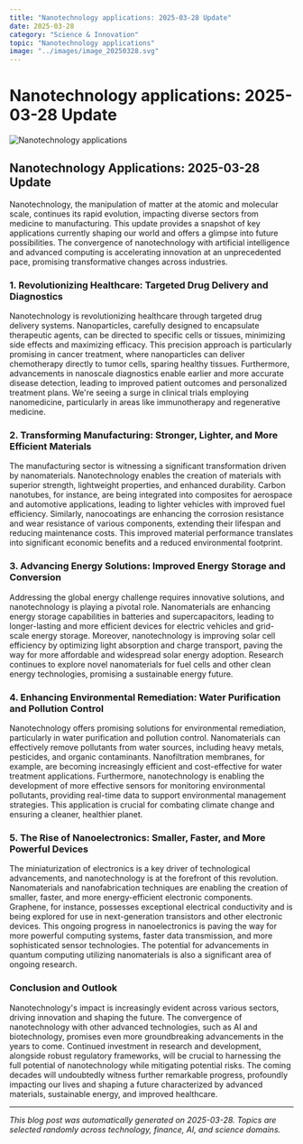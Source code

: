 ```yaml
---
title: "Nanotechnology applications: 2025-03-28 Update"
date: 2025-03-28
category: "Science & Innovation"
topic: "Nanotechnology applications"
image: "../images/image_20250328.svg"
---
```


# Nanotechnology applications: 2025-03-28 Update

![Nanotechnology applications](../images/image_20250328.svg)

## Nanotechnology Applications: 2025-03-28 Update

Nanotechnology, the manipulation of matter at the atomic and molecular scale, continues its rapid evolution, impacting diverse sectors from medicine to manufacturing.  This update provides a snapshot of key applications currently shaping our world and offers a glimpse into future possibilities.  The convergence of nanotechnology with artificial intelligence and advanced computing is accelerating innovation at an unprecedented pace, promising transformative changes across industries.


### 1. Revolutionizing Healthcare: Targeted Drug Delivery and Diagnostics

Nanotechnology is revolutionizing healthcare through targeted drug delivery systems.  Nanoparticles, carefully designed to encapsulate therapeutic agents, can be directed to specific cells or tissues, minimizing side effects and maximizing efficacy.  This precision approach is particularly promising in cancer treatment, where nanoparticles can deliver chemotherapy directly to tumor cells, sparing healthy tissues.  Furthermore, advancements in nanoscale diagnostics enable earlier and more accurate disease detection, leading to improved patient outcomes and personalized treatment plans.  We're seeing a surge in clinical trials employing nanomedicine, particularly in areas like immunotherapy and regenerative medicine.


### 2. Transforming Manufacturing: Stronger, Lighter, and More Efficient Materials

The manufacturing sector is witnessing a significant transformation driven by nanomaterials.  Nanotechnology enables the creation of materials with superior strength, lightweight properties, and enhanced durability.  Carbon nanotubes, for instance, are being integrated into composites for aerospace and automotive applications, leading to lighter vehicles with improved fuel efficiency.  Similarly, nanocoatings are enhancing the corrosion resistance and wear resistance of various components, extending their lifespan and reducing maintenance costs.  This improved material performance translates into significant economic benefits and a reduced environmental footprint.


### 3. Advancing Energy Solutions: Improved Energy Storage and Conversion

Addressing the global energy challenge requires innovative solutions, and nanotechnology is playing a pivotal role.  Nanomaterials are enhancing energy storage capabilities in batteries and supercapacitors, leading to longer-lasting and more efficient devices for electric vehicles and grid-scale energy storage.  Moreover, nanotechnology is improving solar cell efficiency by optimizing light absorption and charge transport, paving the way for more affordable and widespread solar energy adoption.  Research continues to explore novel nanomaterials for fuel cells and other clean energy technologies, promising a sustainable energy future.


### 4. Enhancing Environmental Remediation: Water Purification and Pollution Control

Nanotechnology offers promising solutions for environmental remediation, particularly in water purification and pollution control.  Nanomaterials can effectively remove pollutants from water sources, including heavy metals, pesticides, and organic contaminants.  Nanofiltration membranes, for example, are becoming increasingly efficient and cost-effective for water treatment applications.  Furthermore, nanotechnology is enabling the development of more effective sensors for monitoring environmental pollutants, providing real-time data to support environmental management strategies. This application is crucial for combating climate change and ensuring a cleaner, healthier planet.


### 5.  The Rise of Nanoelectronics: Smaller, Faster, and More Powerful Devices

The miniaturization of electronics is a key driver of technological advancements, and nanotechnology is at the forefront of this revolution.  Nanomaterials and nanofabrication techniques are enabling the creation of smaller, faster, and more energy-efficient electronic components.  Graphene, for instance, possesses exceptional electrical conductivity and is being explored for use in next-generation transistors and other electronic devices.  This ongoing progress in nanoelectronics is paving the way for more powerful computing systems, faster data transmission, and more sophisticated sensor technologies.  The potential for advancements in quantum computing utilizing nanomaterials is also a significant area of ongoing research.


### Conclusion and Outlook

Nanotechnology's impact is increasingly evident across various sectors, driving innovation and shaping the future.  The convergence of nanotechnology with other advanced technologies, such as AI and biotechnology, promises even more groundbreaking advancements in the years to come.  Continued investment in research and development, alongside robust regulatory frameworks, will be crucial to harnessing the full potential of nanotechnology while mitigating potential risks.  The coming decades will undoubtedly witness further remarkable progress, profoundly impacting our lives and shaping a future characterized by advanced materials, sustainable energy, and improved healthcare.


---
*This blog post was automatically generated on 2025-03-28. Topics are selected randomly across technology, finance, AI, and science domains.*
